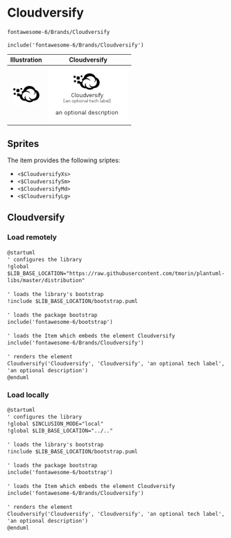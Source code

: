 # Cloudversify


```text
fontawesome-6/Brands/Cloudversify
```

```text
include('fontawesome-6/Brands/Cloudversify')
```



| Illustration | Cloudversify |
| :---: | :---: |
| ![illustration for Illustration](../../fontawesome-6/Brands/Cloudversify.png) | ![illustration for Cloudversify](../../fontawesome-6/Brands/Cloudversify.Local.png) |



## Sprites
The item provides the following sriptes:

- `<$CloudversifyXs>`
- `<$CloudversifySm>`
- `<$CloudversifyMd>`
- `<$CloudversifyLg>`





## Cloudversify

### Load remotely
```plantuml
@startuml
' configures the library
!global $LIB_BASE_LOCATION="https://raw.githubusercontent.com/tmorin/plantuml-libs/master/distribution"

' loads the library's bootstrap
!include $LIB_BASE_LOCATION/bootstrap.puml

' loads the package bootstrap
include('fontawesome-6/bootstrap')

' loads the Item which embeds the element Cloudversify
include('fontawesome-6/Brands/Cloudversify')

' renders the element
Cloudversify('Cloudversify', 'Cloudversify', 'an optional tech label', 'an optional description')
@enduml
```

### Load locally
```plantuml
@startuml
' configures the library
!global $INCLUSION_MODE="local"
!global $LIB_BASE_LOCATION="../.."

' loads the library's bootstrap
!include $LIB_BASE_LOCATION/bootstrap.puml

' loads the package bootstrap
include('fontawesome-6/bootstrap')

' loads the Item which embeds the element Cloudversify
include('fontawesome-6/Brands/Cloudversify')

' renders the element
Cloudversify('Cloudversify', 'Cloudversify', 'an optional tech label', 'an optional description')
@enduml
```

